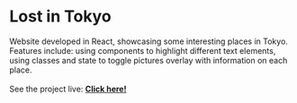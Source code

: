 # Lost in Tokyo
Website developed in React, showcasing some interesting places in Tokyo.
Features include: using components to highlight different text elements, using classes and state to toggle pictures overlay with information on each place.
<br />
<br />
See the project live: **[Click here!](https://im-lost-in-tokyo.vercel.app)**
